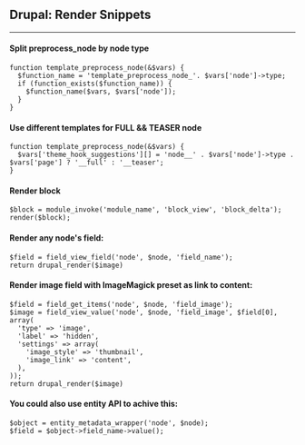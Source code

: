 ## Drupal: Render Snippets
- - -
#### Split preprocess_node by node type
    function template_preprocess_node(&$vars) {
      $function_name = 'template_preprocess_node_'. $vars['node']->type;
      if (function_exists($function_name)) {
        $function_name($vars, $vars['node']);
      }
    }

#### Use different templates for FULL && TEASER node
    function template_preprocess_node(&$vars) {
      $vars['theme_hook_suggestions'][] = 'node__' . $vars['node']->type . $vars['page'] ? '__full' : '__teaser';
    }

#### Render block
    $block = module_invoke('module_name', 'block_view', 'block_delta');
    render($block);

#### Render any node's field:
    $field = field_view_field('node', $node, 'field_name');
    return drupal_render($image)
    
#### Render image field with ImageMagick preset as link to content:
    $field = field_get_items('node', $node, 'field_image');
    $image = field_view_value('node', $node, 'field_image', $field[0], array(
      'type' => 'image',
      'label' => 'hidden',
      'settings' => array(
        'image_style' => 'thumbnail',
        'image_link' => 'content',
      ),
    ));
    return drupal_render($image)

#### You could also use entity API to achive this:
    $object = entity_metadata_wrapper('node', $node);
    $field = $object->field_name->value();
